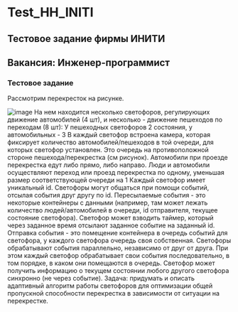 # Test_HH_INITI
## Тестовое задание фирмы ИНИТИ
## Вакансия: Инженер-программист
### Тестовое задание
Рассмотрим перекресток на рисунке. 

![image](https://github.com/Fga4643/Test_HH_INITI/assets/45387631/5fb37796-0318-45da-8b70-7cd90b71ac99)
На нем находится несколько светофоров, регулирующих
движение автомобилей (4 шт), и несколько - движение пешеходов по переходам (8 шт):
У пешеходных светофоров 2 состояния, у автомобильных - 3 В каждый светофор встроена
камера, которая фиксирует количество автомобилей/пешеходов в той очереди, для которых
светофор установлен. Это очередь на противоположной стороне пешехода/перекрестка (см
рисунок). Автомобили при проезде перекрестка едут либо прямо, либо направо. Люди и
автомобили осуществляют переход или проезд перекрестка по одному, уменьшая размер
соответствующей очереди на 1
Каждый светофор имеет уникальный id. Светофоры могут общаться при помощи событий, отсылая
события друг другу по id. Пересылаемые события - это некоторые контейнеры с данными
(например, там может лежать количество людей/автомобилей в очереди, id отправителя, текущее
состояние светофора). Светофор может взводить таймер, который через заданное время
отсылают заданное событие на заданный id. Отправка события - это помещение контейнера в
очередь событий для светофора, у каждого светофора очередь своя собственная. Светофоры
обрабатывают события параллельно, независимо от друг от друга. При этом каждый светофор
обрабатывает свои события последовательно, в том порядке, в каком они помещаются в очередь.
Светофор может получить информацию о текущем состоянии любого другого светофора
синхронно (не через событие).
Задача: придумать и описать адаптивный алгоритм работы светофоров для
оптимизации общей пропускной способности перекрестка в зависимости от ситуации
на перекрестке.
